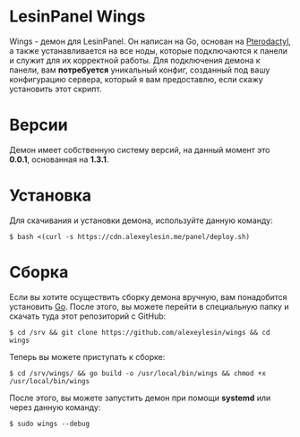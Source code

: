 # LesinPanel Wings

Wings - демон для LesinPanel. Он написан на Go, основан на [Pterodactyl](https://github.com/pterodactyl/panel), а также устанавливается на все ноды, которые подключаются к панели и служит для их корректной работы. Для подключения демона к панели, вам **потребуется** уникальный конфиг, созданный под вашу конфигурацию сервера, который я вам предоставлю, если скажу установить этот скрипт.

# Версии

Демон имеет собственную систему версий, на данный момент это **0.0.1**, основанная на **1.3.1**.

# Установка

Для скачивания и установки демона, используйте данную команду:
```
$ bash <(curl -s https://cdn.alexeylesin.me/panel/deploy.sh)
```

# Сборка

Если вы хотите осуществить сборку демона вручную, вам понадобится установить [Go](https://golang.org/doc/install). После этого, вы можете перейти в специальную папку и скачать туда этот репозиторий с GitHub:

```
$ cd /srv && git clone https://github.com/alexeylesin/wings && cd wings
```

Теперь вы можете приступать к сборке:

```
$ cd /srv/wings/ && go build -o /usr/local/bin/wings && chmod +x /usr/local/bin/wings
```

После этого, вы можете запустить демон при помощи **systemd** или через данную команду:

```
$ sudo wings --debug
```

